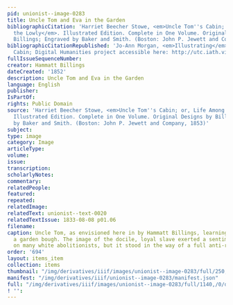 ```yaml
---
pid: unionist--image-0283
title: Uncle Tom and Eva in the Garden
bibliographicCitation: 'Harriet Beecher Stowe, <em>Uncle Tom''s Cabin; or, Life Among
  the Lowly</em>. Illustrated Edition. Complete in One Volume. Original Designs by
  Billings; Engraved by Baker and Smith. (Boston: John P. Jewett and Company, 1853)'
bibliographicCitationRepublished: 'Jo-Ann Morgan, <em>Illustrating</em> Uncle Tom''s
  Cabin; Digital Humanities project accessible here: http://utc.iath.virginia.edu/interpret/exhibits/morgan/morgan.html'
fullIssueSequenceNumber: 
creator: Hammatt Billings
dateCreated: '1852'
description: Uncle Tom and Eva in the Garden
language: English
publisher: 
IsPartOf: 
rights: Public Domain
source: 'Harriet Beecher Stowe, <em>Uncle Tom''s Cabin; or, Life Among the Lowly</em>.
  Illustrated Edition. Complete in One Volume. Original Designs by Billings; Engraved
  by Baker and Smith. (Boston: John P. Jewett and Company, 1853)'
subject: 
type: image
category: Image
articleType: 
volume: 
issue: 
transcription: 
scholarlyNotes: 
commentary: 
relatedPeople: 
featured: 
repeated: 
relatedImage: 
relatedText: unionist--text-0020
relatedTextIssue: 1833-08-08 p01.06
filename: 
caption: Uncle Tom, as envisioned here in by Hammatt Billings, learning from Eva in
  a garden bough. The image of the docile, loyal slave exerted a sentimental pull
  on many white abolitionists, but it stood in the way of a full anti-racist politics.
order: '694'
layout: items_item
collection: items
thumbnail: "/img/derivatives/iiif/images/unionist--image-0283/full/250,/0/default.jpg"
manifest: "/img/derivatives/iiif/unionist--image-0283/manifest.json"
full: "/img/derivatives/iiif/images/unionist--image-0283/full/1140,/0/default.jpg"
! '': 
---
```

